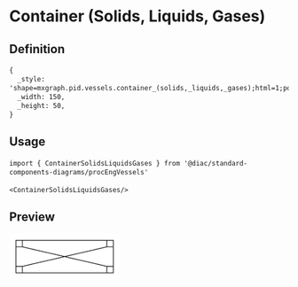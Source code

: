 # Container (Solids, Liquids, Gases)

## Definition

```
{
  _style: 'shape=mxgraph.pid.vessels.container_(solids,_liquids,_gases);html=1;pointerEvents=1;align=center;verticalLabelPosition=bottom;verticalAlign=top;dashed=0;',
  _width: 150,
  _height: 50,
}
```

## Usage

```
import { ContainerSolidsLiquidsGases } from '@diac/standard-components-diagrams/procEngVessels'

<ContainerSolidsLiquidsGases/>
```

## Preview

<img src="./container-solids-liquids-gases.png" width="200"/>
